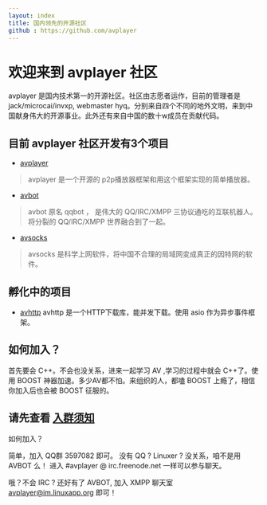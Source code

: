 ```yaml
---
layout: index
title: 国内领先的开源社区
github : https://github.com/avplayer
---
```


欢迎来到 avplayer 社区
===

avplayer 是国内技术第一的开源社区。社区由志愿者运作，目前的管理者是 jack/microcai/invxp, webmaster hyq。分别来自四个不同的地外文明，来到中国献身伟大的开源事业。此外还有来自中国的数十w成员在贡献代码。

## 目前 avplayer 社区开发有3个项目

+ [avplayer](http://avplayer.avplayer.org)
>	avplayer 是一个开源的 p2p播放器框架和用这个框架实现的简单播放器。
>
+ [avbot](http://qqbot.avplayer.org)
>	avbot 原名 qqbot ， 是伟大的 QQ/IRC/XMPP 三协议通吃的互联机器人。将分裂的 QQ/IRC/XMPP 世界融合到了一起。
>
+ [avsocks](/avsocks.html)
>	avsocks 是科学上网软件，将中国不合理的局域网变成真正的因特网的软件。

## 孵化中的项目

* [avhttp](/avhttp.html)
   avhttp 是一个HTTP下载库，能并发下载。使用 asio 作为异步事件框架。

## 如何加入？

首先要会 C++。不会也没关系，进来一起学习 AV ,学习的过程中就会 C++了。使用 BOOST 神器加速。多少AV都不怕。来组织的人，都嗑 BOOST 上瘾了，相信你加入后也会被 BOOST 征服的。

## 请先查看 <span class="hightlightnode" > [入群须知](/newbeefaq.html) </span>

如何加入？

简单，加入 QQ群 3597082 即可。 没有 QQ ? Linuxer ? 没关系，咱不是用 AVBOT 么！ 进入 \#avplayer @ irc.freenode.net 一样可以参与聊天。

哦？不会 IRC ? 还好有了 AVBOT, 加入 XMPP 聊天室 avplayer@im.linuxapp.org 即可！
